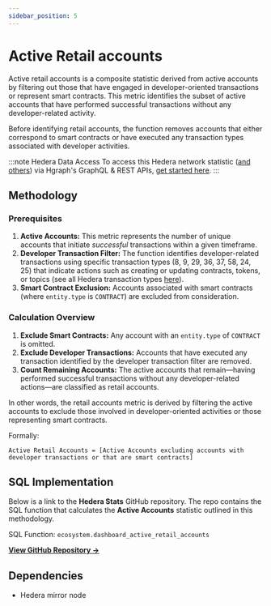 ```yaml
---
sidebar_position: 5
---
```


# Active Retail accounts

Active retail accounts is a composite statistic derived from active accounts by filtering out those that have engaged in developer-oriented transactions or represent smart contracts. This metric identifies the subset of active accounts that have performed successful transactions without any developer-related activity.

Before identifying retail accounts, the function removes accounts that either correspond to smart contracts or have executed any transaction types associated with developer activities.

:::note Hedera Data Access
To access this Hedera network statistic ([and others](/category/hedera-stats/)) via Hgraph's GraphQL & REST APIs, [get started here](https://www.hgraph.com/hedera).
:::

## Methodology

### Prerequisites
1. **Active Accounts:** This metric represents the number of unique accounts that initiate *successful* transactions within a given timeframe.
2. **Developer Transaction Filter:** The function identifies developer-related transactions using specific transaction types (8, 9, 29, 36, 37, 58, 24, 25) that indicate actions such as creating or updating contracts, tokens, or topics (see all Hedera transaction types [here](https://github.com/hashgraph/hedera-mirror-node/blob/main/hedera-mirror-rest/model/transactionType.js)).
3. **Smart Contract Exclusion:** Accounts associated with smart contracts (where `entity.type` is `CONTRACT`) are excluded from consideration.

### Calculation Overview

1. **Exclude Smart Contracts:** Any account with an `entity.type` of `CONTRACT` is omitted.
2. **Exclude Developer Transactions:** Accounts that have executed any transaction identified by the developer transaction filter are removed.
3. **Count Remaining Accounts:** The active accounts that remain—having performed successful transactions without any developer-related actions—are classified as retail accounts.

In other words, the retail accounts metric is derived by filtering the active accounts to exclude those involved in developer-oriented activities or those representing smart contracts.

Formally: 

```
Active Retail Accounts = [Active Accounts excluding accounts with developer transactions or that are smart contracts]
```

## SQL Implementation

Below is a link to the **Hedera Stats** GitHub repository. The repo contains the SQL function that calculates the **Active Accounts** statistic outlined in this methodology.

SQL Function: `ecosystem.dashboard_active_retail_accounts`

**[View GitHub Repository →](https://github.com/hgraph-io/hedera-stats)**

## Dependencies
* Hedera mirror node